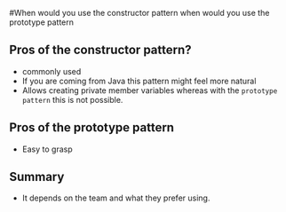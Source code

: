 #When would you use the constructor pattern when would you use the prototype pattern

## Pros of the constructor pattern?
* commonly used
* If you are coming from Java this pattern might feel more natural 
* Allows creating private member variables whereas with the `prototype pattern` this is not possible.

## Pros of the prototype pattern
* Easy to grasp

## Summary
* It depends on the team and what they prefer using.